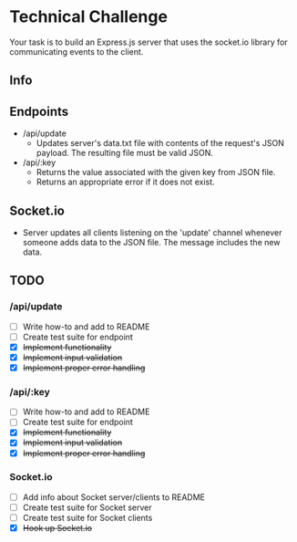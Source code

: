 # Technical Challenge
Your task is to build an Express.js server that uses the socket.io library for communicating events to the client.

## Info

## Endpoints
- /api/update
    - Updates server's data.txt file with contents of the request's JSON payload. The resulting file must be valid JSON.
- /api/:key
    - Returns the value associated with the given key from JSON file.
    - Returns an appropriate error if it does not exist.

## Socket.io
- Server updates all clients listening on the 'update' channel whenever someone adds data to the JSON file. The message includes the new data.

## TODO

### /api/update
- [ ] Write how-to and add to README
- [ ] Create test suite for endpoint
- [x] <s>Implement functionality</s>
- [x] <s>Implement input validation</s>
- [x] <s>Implement proper error handling</s>

### /api/:key
- [ ] Write how-to and add to README
- [ ] Create test suite for endpoint
- [x] <s>Implement functionality</s>
- [x] <s>Implement input validation</s>
- [x] <s>Implement proper error handling</s>

### Socket.io
- [ ] Add info about Socket server/clients to README
- [ ] Create test suite for Socket server
- [ ] Create test suite for Socket clients
- [x] <s>Hook up Socket.io</s>
